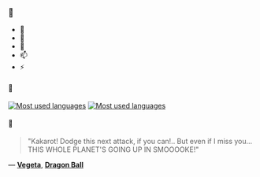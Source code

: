 ### 👋

- 🔭
- 🌱
- 💬
- 📫
- ⚡

#### 🧏

[![Most used languages](https://github-readme-stats-aynah.vercel.app/api/top-langs/?username=aynh&theme=solarized-dark&langs_count=6&layout=compact&hide_title=true)](https://github.com/anuraghazra/github-readme-stats#gh-dark-mode-only)
[![Most used languages](https://github-readme-stats-aynah.vercel.app/api/top-langs/?username=aynh&theme=solarized-light&langs_count=6&layout=compact&hide_title=true)](https://github.com/anuraghazra/github-readme-stats#gh-light-mode-only)

#### 💬

> "Kakarot! Dodge this next attack, if you can!.. But even if I miss you... THIS WHOLE PLANET'S GOING UP IN SMOOOOKE!"

&mdash; [**Vegeta**](https://myanimelist.net/character.php?q=Vegeta&cat=character), [**Dragon Ball**](https://myanimelist.net/search/all?q=Dragon%20Ball&cat=all)
